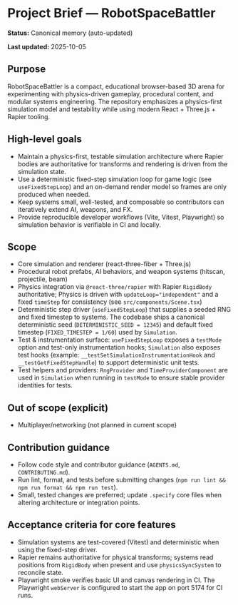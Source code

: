 # Project Brief — RobotSpaceBattler

**Status:** Canonical memory (auto-updated)

**Last updated:** 2025-10-05

## Purpose

RobotSpaceBattler is a compact, educational browser-based 3D arena for experimenting with physics-driven gameplay, procedural content, and modular systems engineering. The repository emphasizes a physics-first simulation model and testability while using modern React + Three.js + Rapier tooling.

## High-level goals

- Maintain a physics-first, testable simulation architecture where Rapier bodies are authoritative for transforms and rendering is driven from the simulation state.
- Use a deterministic fixed-step simulation loop for game logic (see `useFixedStepLoop`) and an on-demand render model so frames are only produced when needed.
- Keep systems small, well-tested, and composable so contributors can iteratively extend AI, weapons, and FX.
- Provide reproducible developer workflows (Vite, Vitest, Playwright) so simulation behavior is verifiable in CI and locally.

## Scope

- Core simulation and renderer (react-three-fiber + Three.js)
- Procedural robot prefabs, AI behaviors, and weapon systems (hitscan, projectile, beam)
- Physics integration via `@react-three/rapier` with Rapier `RigidBody` authoritative;
  Physics is driven with `updateLoop="independent"` and a fixed `timeStep`
  for consistency (see `src/components/Scene.tsx`)
- Deterministic step driver (`useFixedStepLoop`) that supplies a seeded RNG and
  fixed timestep to systems. The codebase ships a canonical deterministic seed
  (`DETERMINISTIC_SEED = 12345`) and default fixed timestep (`FIXED_TIMESTEP =
1/60`) used by `Simulation`.
- Test & instrumentation surface: `useFixedStepLoop` exposes a `testMode` option
  and test-only instrumentation hooks; `Simulation` also exposes test hooks
  (example: `__testSetSimulationInstrumentationHook` and
  `__testGetFixedStepHandle`) to support deterministic unit tests.
- Test helpers and providers: `RngProvider` and `TimeProviderComponent` are used in
  `Simulation` when running in `testMode` to ensure stable provider identities for
  tests.

## Out of scope (explicit)

- Multiplayer/networking (not planned in current scope)

## Contribution guidance

- Follow code style and contributor guidance (`AGENTS.md`, `CONTRIBUTING.md`).
- Run lint, format, and tests before submitting changes (`npm run lint && npm run format && npm run test`).
- Small, tested changes are preferred; update `.specify` core files when altering architecture or integration points.

## Acceptance criteria for core features

- Simulation systems are test-covered (Vitest) and deterministic when using the fixed-step driver.
- Rapier remains authoritative for physical transforms; systems read positions
  from `RigidBody` when present and use `physicsSyncSystem` to reconcile state.
- Playwright smoke verifies basic UI and canvas rendering in CI. The Playwright
  `webServer` is configured to start the app on port 5174 for CI runs.

